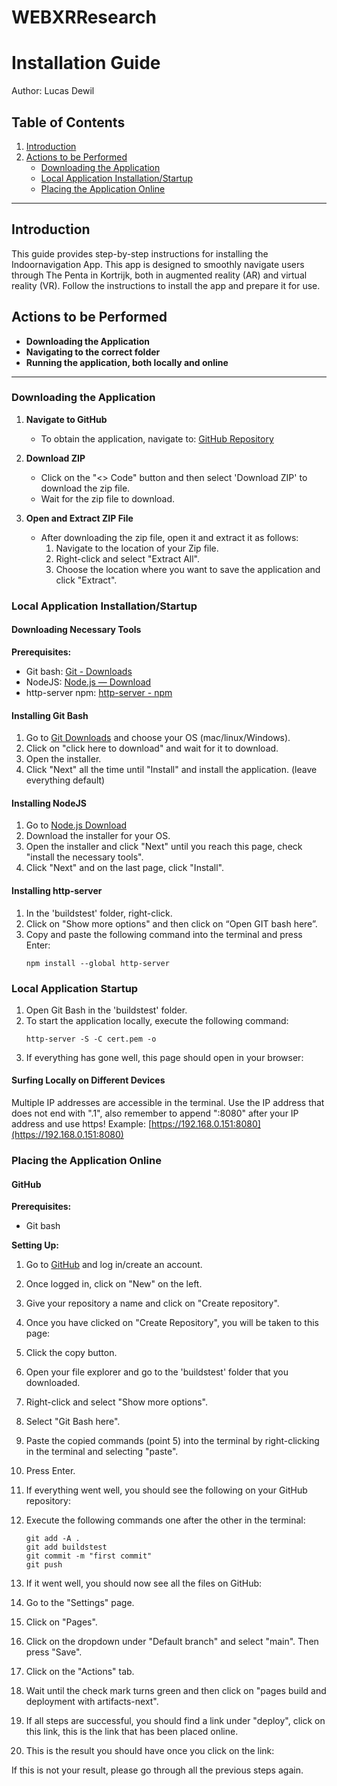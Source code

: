# WEBXRResearch
# Installation Guide

Author: Lucas Dewil

## Table of Contents
1. [Introduction](#introduction)
2. [Actions to be Performed](#actions-to-be-performed)
    - [Downloading the Application](#downloading-the-application)
    - [Local Application Installation/Startup](#local-application-installationstartup)
    - [Placing the Application Online](#placing-the-application-online)

---

## Introduction

This guide provides step-by-step instructions for installing the Indoornavigation App. This app is designed to smoothly navigate users through The Penta in Kortrijk, both in augmented reality (AR) and virtual reality (VR). Follow the instructions to install the app and prepare it for use.

## Actions to be Performed

- **Downloading the Application**
- **Navigating to the correct folder**
- **Running the application, both locally and online**

---

### Downloading the Application

1. **Navigate to GitHub**
    - To obtain the application, navigate to: [GitHub Repository](https://github.com/DewilLucas/WEBXRResearch)

2. **Download ZIP**
    - Click on the "<> Code" button and then select 'Download ZIP' to download the zip file.
    - Wait for the zip file to download.

3. **Open and Extract ZIP File**
    - After downloading the zip file, open it and extract it as follows:
        1. Navigate to the location of your Zip file.
        2. Right-click and select "Extract All".
        3. Choose the location where you want to save the application and click "Extract".

### Local Application Installation/Startup

#### Downloading Necessary Tools

**Prerequisites:**
- Git bash: [Git - Downloads](https://git-scm.com/downloads)
- NodeJS: [Node.js — Download](https://nodejs.org)
- http-server npm: [http-server - npm](https://www.npmjs.com/package/http-server)

#### Installing Git Bash

1. Go to [Git Downloads](https://git-scm.com/downloads) and choose your OS (mac/linux/Windows).
2. Click on "click here to download" and wait for it to download.
3. Open the installer.
4. Click "Next" all the time until "Install" and install the application. (leave everything default)

#### Installing NodeJS

1. Go to [Node.js Download](https://nodejs.org/en/download/)
2. Download the installer for your OS.
3. Open the installer and click "Next" until you reach this page, check "install the necessary tools".
4. Click "Next" and on the last page, click "Install".

#### Installing http-server

1. In the 'buildstest' folder, right-click.
2. Click on "Show more options" and then click on “Open GIT bash here”.
3. Copy and paste the following command into the terminal and press Enter:
    ```
    npm install --global http-server
    ```

### Local Application Startup

1. Open Git Bash in the 'buildstest' folder.
2. To start the application locally, execute the following command:
    ```
    http-server -S -C cert.pem -o
    ```
3. If everything has gone well, this page should open in your browser:

#### Surfing Locally on Different Devices

Multiple IP addresses are accessible in the terminal. Use the IP address that does not end with ".1", also remember to append ":8080" after your IP address and use https!
Example:
[https://192.168.0.151:8080](https://192.168.0.151:8080)

### Placing the Application Online

#### GitHub

**Prerequisites:**
- Git bash

**Setting Up:**

1. Go to [GitHub](https://github.com/) and log in/create an account.
2. Once logged in, click on "New" on the left.
3. Give your repository a name and click on "Create repository".
4. Once you have clicked on "Create Repository", you will be taken to this page:

5. Click the copy button.

6. Open your file explorer and go to the 'buildstest' folder that you downloaded.

7. Right-click and select "Show more options".

8. Select "Git Bash here".

9. Paste the copied commands (point 5) into the terminal by right-clicking in the terminal and selecting "paste".

10. Press Enter.

11. If everything went well, you should see the following on your GitHub repository:

12. Execute the following commands one after the other in the terminal:
    ```
    git add -A .
    git add buildstest
    git commit -m "first commit"
    git push
    ```

13. If it went well, you should now see all the files on GitHub:

14. Go to the "Settings" page.

15. Click on "Pages".

16. Click on the dropdown under "Default branch" and select "main". Then press "Save".

17. Click on the "Actions" tab.

18. Wait until the check mark turns green and then click on "pages build and deployment with artifacts-next".

19. If all steps are successful, you should find a link under "deploy", click on this link, this is the link that has been placed online.

20. This is the result you should have once you click on the link:

If this is not your result, please go through all the previous steps again.
